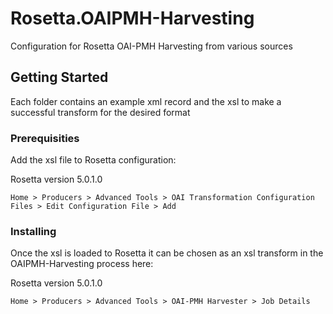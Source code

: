 # Rosetta.OAIPMH-Harvesting

Configuration for Rosetta OAI-PMH Harvesting from various sources


## Getting Started

Each folder contains an example xml record and the xsl to make a successful transform for the desired format

### Prerequisities

Add the xsl file to Rosetta configuration:

Rosetta version 5.0.1.0
```
Home > Producers > Advanced Tools > OAI Transformation Configuration Files > Edit Configuration File > Add
```

### Installing

Once the xsl is loaded to Rosetta it can be chosen as an xsl transform in the OAIPMH-Harvesting process here:

Rosetta version 5.0.1.0
```
Home > Producers > Advanced Tools > OAI-PMH Harvester > Job Details
```
